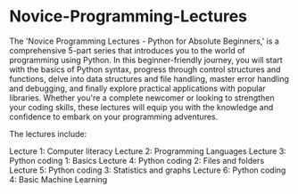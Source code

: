 # Novice-Programming-Lectures

The 'Novice Programming Lectures - Python for Absolute Beginners,' is a comprehensive 5-part series that introduces you to the world of programming using Python. In this beginner-friendly journey, you will start with the basics of Python syntax, progress through control structures and functions, delve into data structures and file handling, master error handling and debugging, and finally explore practical applications with popular libraries. Whether you're a complete newcomer or looking to strengthen your coding skills, these lectures will equip you with the knowledge and confidence to embark on your programming adventures.

The lectures include:

Lecture 1: Computer literacy
Lecture 2: Programming Languages
Lecture 3: Python coding 1: Basics
Lecture 4: Python coding 2: Files and folders
Lecture 5: Python coding 3: Statistics and graphs
Lecture 6: Python coding 4: Basic Machine Learning
